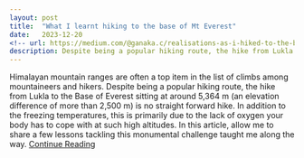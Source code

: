 ```yaml
---
layout: post
title:  "What I learnt hiking to the base of Mt Everest"
date:   2023-12-20
<!-- url: https://medium.com/@ganaka.c/realisations-as-i-hiked-to-the-base-of-mount-everest-8af5457ca4f3 -->
description: Despite being a popular hiking route, the hike from Lukla to the Base of Everest sitting at around 5,364 m (an elevation difference of more than 2,500 m) is no straight forward hike. In addition to the freezing temperatures, this is primarily due to the lack of oxygen your body has to cope with at such high altitudes. In this article, allow me to share a few lessons tackling this monumental challenge taught me along the way. <a class="article-link" href="https://medium.com/@ganaka.c/realisations-as-i-hiked-to-the-base-of-mount-everest-8af5457ca4f3" target="_blank">Continue Reading</a>
---
```

Himalayan mountain ranges are often a top item in the list of climbs among mountaineers and hikers. Despite being a popular hiking route, the hike from Lukla to the Base of Everest sitting at around 5,364 m (an elevation difference of more than 2,500 m) is no straight forward hike. In addition to the freezing temperatures, this is primarily due to the lack of oxygen your body has to cope with at such high altitudes. In this article, allow me to share a few lessons tackling this monumental challenge taught me along the way.
<a class="article-link" href="https://medium.com/@ganaka.c/realisations-as-i-hiked-to-the-base-of-mount-everest-8af5457ca4f3" target="_blank"> Continue Reading </a>
